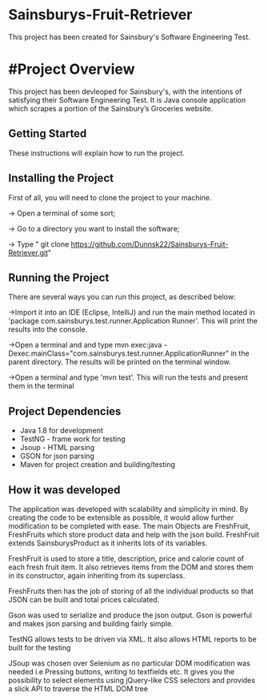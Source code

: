 # Sainsburys-Fruit-Retriever
This project has been created for Sainsbury's Software Engineering Test.

#Project Overview
================================================

This project has been devleoped for Sainsbury's, with the intentions of satisfying their Software Engineering Test. It is Java console application which scrapes a portion of the Sainsbury’s Groceries website.

## Getting Started
These instructions will explain how to run the project.

## Installing the Project

First of all, you will need to clone the project to your machine.


-> Open a terminal of some sort;


-> Go to a directory you want to install the software;


-> Type " git clone https://github.com/Dunnsk22/Sainsburys-Fruit-Retriever.git"

## Running the Project

There are several ways you can run this project, as described below:


->Import it into an IDE (Eclipse, IntelliJ) and run the main method located in 'package com.sainsburys.test.runner.Application Runner'. This will print the results into the console.


->Open a terminal and and type mvn exec:java -Dexec.mainClass="com.sainsburys.test.runner.ApplicationRunner" in the parent directory. The results will be printed on the terminal window.


->Open a terminal and type 'mvn test'. This will run the tests and present them in the terminal

## Project Dependencies 

 * Java 1.8 for development
 * TestNG - frame work for testing
 * Jsoup - HTML parsing
 * GSON for json parsing
 * Maven for project creation and building/testing



## How it was developed

The application was developed with scalability and simplicity in mind. By creating the code to be extensible as possible, it would allow further modification to be completed with ease. The main Objects are FreshFruit, FreshFruits which store product data and help with the json build. FreshFruit extends SainsburysProduct as it inherits lots of its variables.

FreshFruit is used to store a title, description, price and calorie count of each fresh fruit item. It also retrieves items from the DOM and stores them in its constructor, again inheriting from its superclass.

FreshFruits then has the job of storing of all the individual products so that JSON can be built and total prices calculated.

Gson was used to serialize and produce the json output. Gson is powerful and makes json parsing and building fairly simple.

TestNG allows tests to be driven via XML. It also allows HTML reports to be built for the testing

JSoup was chosen over Selenium as no particular DOM modification was needed i.e Pressing buttons, writing to textfields etc. It gives you the possibility to select elements using jQuery-like CSS selectors and provides a slick API to traverse the HTML DOM tree

